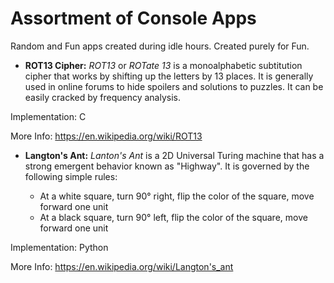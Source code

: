 # Assortment of Console Apps
Random and Fun apps created during idle hours. Created purely for Fun.

* **ROT13 Cipher:** _ROT13_ or _ROTate 13_ is a monoalphabetic subtitution cipher that works by shifting up the letters by 13 places. It is generally used in online forums to hide spoilers and solutions to puzzles. It can be easily cracked by frequency analysis. 

Implementation: C

More Info: https://en.wikipedia.org/wiki/ROT13
* **Langton's Ant:** _Lanton's Ant_ is a 2D Universal Turing machine that has a strong emergent behavior known as "Highway". It is governed by the following simple rules: 

  * At a white square, turn 90° right, flip the color of the square, move forward one unit
  * At a black square, turn 90° left, flip the color of the square, move forward one unit

Implementation: Python

More Info: https://en.wikipedia.org/wiki/Langton's_ant

